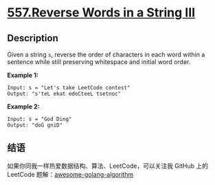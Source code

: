 # [557.Reverse Words in a String III][title]

## Description
Given a string `s`, reverse the order of characters in each word within a sentence while still preserving whitespace and initial word order.

**Example 1:**

```
Input: s = "Let's take LeetCode contest"
Output: "s'teL ekat edoCteeL tsetnoc"
```

**Example 2:**

```
Input: s = "God Ding"
Output: "doG gniD"
```

## 结语

如果你同我一样热爱数据结构、算法、LeetCode，可以关注我 GitHub 上的 LeetCode 题解：[awesome-golang-algorithm][me]

[title]: https://leetcode.com/problems/reverse-words-in-a-string-iii/
[me]: https://github.com/kylesliu/awesome-golang-algorithm
